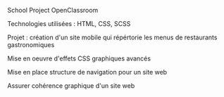 School Project OpenClassroom

Technologies utilisées : HTML, CSS, SCSS 

Projet : création d'un site mobile qui répértorie les menus de restaurants gastronomiques 

Mise en oeuvre d'effets CSS graphiques avancés 

Mise en place structure de navigation pour un site web 

Assurer cohérence graphique d'un site web
